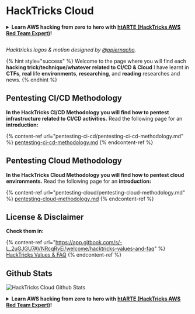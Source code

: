 # HackTricks Cloud

<details>

<summary><strong>Learn AWS hacking from zero to hero with</strong> <a href="https://training.hacktricks.xyz/courses/arte"><strong>htARTE (HackTricks AWS Red Team Expert)</strong></a><strong>!</strong></summary>

Other ways to support HackTricks:

* If you want to see your **company advertised in HackTricks** or **download HackTricks in PDF** Check the [**SUBSCRIPTION PLANS**](https://github.com/sponsors/carlospolop)!
* Get the [**official PEASS & HackTricks swag**](https://peass.creator-spring.com)
* Discover [**The PEASS Family**](https://opensea.io/collection/the-peass-family), our collection of exclusive [**NFTs**](https://opensea.io/collection/the-peass-family)
* **Join the** 💬 [**Discord group**](https://discord.gg/hRep4RUj7f) or the [**telegram group**](https://t.me/peass) or **follow** me on **Twitter** 🐦 [**@hacktricks\_live**](https://twitter.com/hacktricks\_live)**.**
* **Share your hacking tricks by submitting PRs to the** [**HackTricks**](https://github.com/carlospolop/hacktricks) and [**HackTricks Cloud**](https://github.com/carlospolop/hacktricks-cloud) github repos.

</details>

<figure><img src=".gitbook/assets/cloud.gif" alt=""><figcaption></figcaption></figure>

_Hacktricks logos & motion designed by_ [_@ppiernacho_](https://www.instagram.com/ppieranacho/)_._

{% hint style="success" %}
Welcome to the page where you will find each **hacking trick/technique/whatever related to CI/CD & Cloud** I have learnt in **CTFs**, **real** life **environments**, **researching**, and **reading** researches and news.
{% endhint %}

## **Pentesting CI/CD Methodology**

**In the HackTricks CI/CD Methodology you will find how to pentest infrastructure related to CI/CD activities.** Read the following page for an **introduction:**

{% content-ref url="pentesting-ci-cd/pentesting-ci-cd-methodology.md" %}
[pentesting-ci-cd-methodology.md](pentesting-ci-cd/pentesting-ci-cd-methodology.md)
{% endcontent-ref %}

## Pentesting Cloud Methodology

**In the HackTricks Cloud Methodology you will find how to pentest cloud environments.** Read the following page for an **introduction:**

{% content-ref url="pentesting-cloud/pentesting-cloud-methodology.md" %}
[pentesting-cloud-methodology.md](pentesting-cloud/pentesting-cloud-methodology.md)
{% endcontent-ref %}

## License & Disclaimer

**Check them in:**

{% content-ref url="https://app.gitbook.com/s/-L_2uGJGU7AVNRcqRvEi/welcome/hacktricks-values-and-faq" %}
[HackTricks Values & FAQ](https://app.gitbook.com/s/-L\_2uGJGU7AVNRcqRvEi/welcome/hacktricks-values-and-faq)
{% endcontent-ref %}

## Github Stats

![HackTricks Cloud Github Stats](https://repobeats.axiom.co/api/embed/1dfdbb0435f74afa9803cd863f01daac17cda336.svg "Repobeats analytics image")


<details>

<summary><strong>Learn AWS hacking from zero to hero with</strong> <a href="https://training.hacktricks.xyz/courses/arte"><strong>htARTE (HackTricks AWS Red Team Expert)</strong></a><strong>!</strong></summary>

Other ways to support HackTricks:

* If you want to see your **company advertised in HackTricks** or **download HackTricks in PDF** Check the [**SUBSCRIPTION PLANS**](https://github.com/sponsors/carlospolop)!
* Get the [**official PEASS & HackTricks swag**](https://peass.creator-spring.com)
* Discover [**The PEASS Family**](https://opensea.io/collection/the-peass-family), our collection of exclusive [**NFTs**](https://opensea.io/collection/the-peass-family)
* **Join the** 💬 [**Discord group**](https://discord.gg/hRep4RUj7f) or the [**telegram group**](https://t.me/peass) or **follow** me on **Twitter** 🐦 [**@hacktricks\_live**](https://twitter.com/hacktricks\_live)**.**
* **Share your hacking tricks by submitting PRs to the** [**HackTricks**](https://github.com/carlospolop/hacktricks) and [**HackTricks Cloud**](https://github.com/carlospolop/hacktricks-cloud) github repos.

</details>
